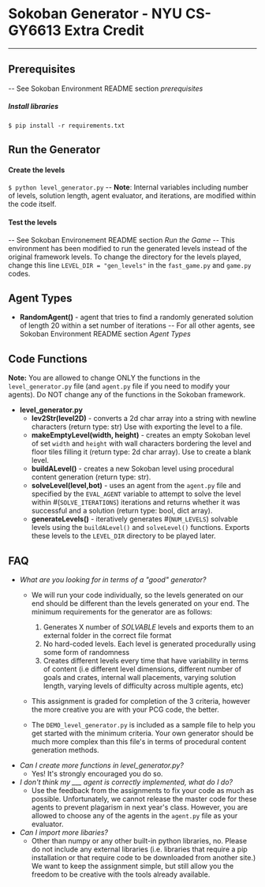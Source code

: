 # Sokoban Generator - NYU CS-GY6613 Extra Credit
---
## Prerequisites
-- See Sokoban Environment README section *prerequisites*
##### Install libraries
`$ pip install -r requirements.txt`
## Run the Generator
#### Create the levels
`$ python level_generator.py`
-- **Note**: Internal variables including number of levels, solution length, agent evaluator, and iterations, are modified within the code itself.

#### Test the levels
-- See Sokoban Environement README section *Run the Game*
-- This environment has been modified to run the generated levels instead of the original framework levels. To change the directory for the levels played, change this line `LEVEL_DIR = "gen_levels"` in the `fast_game.py` and `game.py` codes.

## Agent Types
* **RandomAgent()** - agent that tries to find a randomly generated solution of length 20 within a set number of iterations
-- For all other agents, see Sokoban Environment README section *Agent Types*

## Code Functions
**Note:** You are allowed to change ONLY the functions in the `level_generator.py` file (and `agent.py` file if you need to modify your agents). Do NOT change any of the functions in the Sokoban framework.

* **level_generator.py**
    * **lev2Str(level2D)** - converts a 2d char array into a string with newline characters (return type: str) Use with exporting the level to a file.
    * **makeEmptyLevel(width, height)** - creates an empty Sokoban level of set `width` and `height` with wall characters bordering the level and floor tiles filling it (return type: 2d char array). Use to create a blank level.
    * **buildALevel()** - creates a new Sokoban level using procedural content generation (return type: str).
    * **solveLevel(level,bot)** - uses an agent from the `agent.py` file and specified by the `EVAL_AGENT` variable to attempt to solve the level within #(`SOLVE_ITERATIONS`) iterations and returns whether it was successful and a solution (return type: bool, dict array).
    * **generateLevels()** - iteratively generates #(`NUM_LEVELS`) solvable levels using the `buildALevel()` and `solveLevel()` functions. Exports these levels to the `LEVEL_DIR` directory to be played later. 

## FAQ
* *What are you looking for in terms of a "good" generator?*
    * We will run your code individually, so the levels generated on our end should be different than the levels generated on your end. The minimum requirements for the generator are as follows:
        1. Generates X number of *SOLVABLE* levels and exports them to an external folder in the correct file format
        2. No hard-coded levels. Each level is generated procedurally using some form of randomness
        3. Creates different levels every time that have variability in terms of content (i.e different level dimensions, different number of goals and crates, internal wall placements, varying solution length, varying levels of difficulty across multiple agents, etc)
        
    * This assignment is graded for completion of the 3 criteria, however the more creative you are with your PCG code, the better. 
    * The `DEMO_level_generator.py` is included as a sample file to help you get started with the minimum criteria. Your own generator should be much more complex than this file's in terms of procedural content generation methods.
* *Can I create more functions in level_generator.py?*
    * Yes! It's strongly encouraged you do so.
* *I don't think my ___ agent is correctly implemented, what do I do?*
    * Use the feedback from the assignments to fix your code as much as possible. Unfortunately, we cannot release the master code for these agents to prevent plagarism in next year's class. However, you are allowed to choose any of the agents in the `agent.py` file as your evaluator. 
* *Can I import more libaries?*
    * Other than numpy or any other built-in python libraries, no. Please do not include any external libraries (i.e. libraries that require a pip installation or that require code to be downloaded from another site.) We want to keep the assignment simple, but still allow you the freedom to be creative with the tools already available.